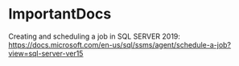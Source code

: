 # ImportantDocs
Creating and scheduling a job in SQL SERVER 2019: https://docs.microsoft.com/en-us/sql/ssms/agent/schedule-a-job?view=sql-server-ver15
